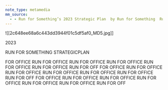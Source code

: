 ```yaml
---
note_type: metamedia
mm_source:
  - - Run for Something’s 2023 Strategic Plan  by Run for Something  Run for Something  Medium.md
---
```


![[2c648ee68a6c443dd3944f01c5df5af0_MD5.jpg]]

2023

RUN FOR
SOMETHING
STRATEGICPLAN

FOR OFFICE RUN FOR OFFICE RUN FOR OFFICE RUN FOR OFFICE RUN FOR OFFICE RUN FOR OFFICE RUN FOR OFF
FOR OFFICE RUN FOR OFFICE RUN FOR OFFICE RUN FOR OFFICE RUN FOR OFFICE RUN FOR OFFICE RUN FOR OFF
FOR OFFICE RUN FOR OFFICE RUN FOR OFFICE RUN FOR OFFICE RUN FOR OFFICE RUN FOR OFFICE RUN FOR OFF

